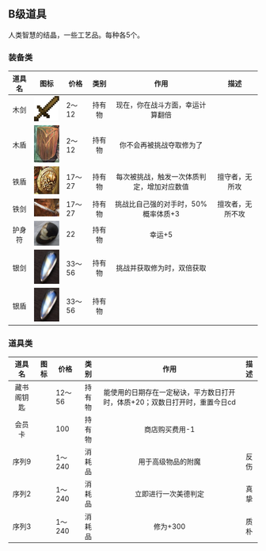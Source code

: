## B级道具

人类智慧的结晶，一些工艺品。每种各5个。

### 装备类

| 道具名|                             图标																				| 价格	|  类别	|                    作用					|       描述		|
| :----:| :----------------------------------------------------------:													| ------| :----:| :----------------------------------------:| :--------------:	|
|  木剑	|<img src="../img/image-20200318094240805.png" alt="image-20200318011118476" style="width:75px;" />				| 2～12	| 持有物|现在，你在战斗方面，幸运计算翻倍			|					|
|  木盾	|<img src="../img/image-20200318094558408.png" alt="image-20200318011118476" style="width:75px;" />				| 2～12	| 持有物|你不会再被挑战夺取修为了					|					|
|  铁盾	| <img src="../img/image-20200318094634301.png" alt="image-20200318011118476" style="width:75px;" />				| 17～27| 持有物| 每次被挑战，触发一次体质判定，增加对应数值|  擅守者，无所攻	|
|  铁剑	| <img src="../img/image-20200318094723560.png" alt="image-20200318011605198" style="width:75px;" />				| 17～27| 持有物|    挑战比自己强的对手时，50%概率体质+3	| 擅攻者，无所不攻	|
| 护身符| <img src="../img/image-20200318011925063.png" alt="image-20200318011925063" style="width:75px;" />				| 22	| 持有物|                   幸运+5					|					|
|  银剑	|<img src="../img/image-20200318011118476.png" alt="image-20200318011118476" style="width:75px;" />				|33～56	|持有物	|挑战并获取修为时，双倍获取					|					|
|  银盾	|<img src="../img/image-20200318011118476.png" alt="image-20200318011118476" style="width:75px;" />				|33～56	|持有物	|											|					|

### 道具类
| 道具名		|                             图标								| 价格	|  类别	|                    作用														|       描述		|
| :----:		| :----------------------------------------------------------:	| ------| :----:| :----------------------------------------:									| :--------------:	|
|  藏书阁钥匙	|																|12～56	|持有物	|能使用的日期存在一定秘诀，平方数日打开时，体质+20；双数日打开时，重置今日cd	|					|
|  会员卡	|																|100	|持有物	|商店购买费用-1	|					|
|  序列9	|																|1～240	|消耗品	|  用于高级物品的附魔	|	反伤				|
|  序列2	|																|1～240	|消耗品	|  立即进行一次美德判定	|	真挚				|
|  序列3	|																|1～240	|消耗品	|  修为+300	|	质朴				|


